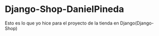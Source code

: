 # Django-Shop-DanielPineda
Esto es lo que yo hice para el proyecto de la tienda en Django(Django-Shop)
